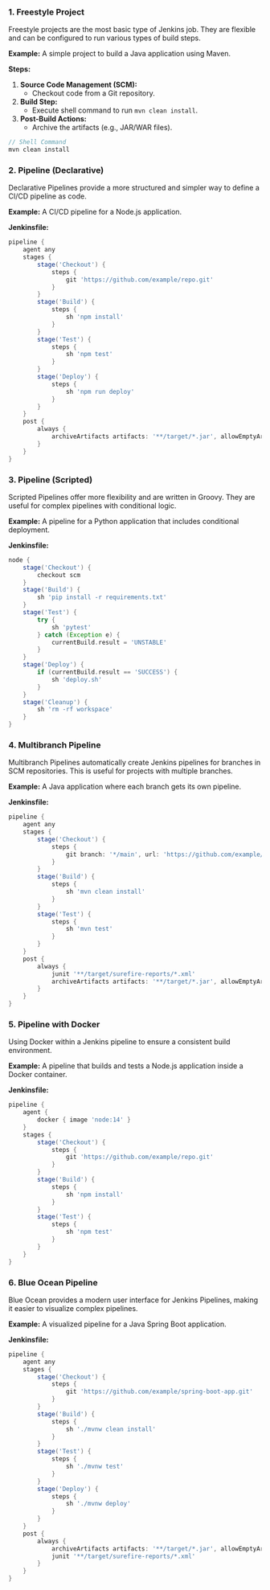 
### 1. **Freestyle Project**
Freestyle projects are the most basic type of Jenkins job. They are flexible and can be configured to run various types of build steps.

**Example:**
A simple project to build a Java application using Maven.

**Steps:**
1. **Source Code Management (SCM):**
   - Checkout code from a Git repository.
2. **Build Step:**
   - Execute shell command to run `mvn clean install`.
3. **Post-Build Actions:**
   - Archive the artifacts (e.g., JAR/WAR files).

```groovy
// Shell Command
mvn clean install
```

### 2. **Pipeline (Declarative)**
Declarative Pipelines provide a more structured and simpler way to define a CI/CD pipeline as code.

**Example:**
A CI/CD pipeline for a Node.js application.

**Jenkinsfile:**
```groovy
pipeline {
    agent any
    stages {
        stage('Checkout') {
            steps {
                git 'https://github.com/example/repo.git'
            }
        }
        stage('Build') {
            steps {
                sh 'npm install'
            }
        }
        stage('Test') {
            steps {
                sh 'npm test'
            }
        }
        stage('Deploy') {
            steps {
                sh 'npm run deploy'
            }
        }
    }
    post {
        always {
            archiveArtifacts artifacts: '**/target/*.jar', allowEmptyArchive: true
        }
    }
}
```

### 3. **Pipeline (Scripted)**
Scripted Pipelines offer more flexibility and are written in Groovy. They are useful for complex pipelines with conditional logic.

**Example:**
A pipeline for a Python application that includes conditional deployment.

**Jenkinsfile:**
```groovy
node {
    stage('Checkout') {
        checkout scm
    }
    stage('Build') {
        sh 'pip install -r requirements.txt'
    }
    stage('Test') {
        try {
            sh 'pytest'
        } catch (Exception e) {
            currentBuild.result = 'UNSTABLE'
        }
    }
    stage('Deploy') {
        if (currentBuild.result == 'SUCCESS') {
            sh 'deploy.sh'
        }
    }
    stage('Cleanup') {
        sh 'rm -rf workspace'
    }
}
```

### 4. **Multibranch Pipeline**
Multibranch Pipelines automatically create Jenkins pipelines for branches in SCM repositories. This is useful for projects with multiple branches.

**Example:**
A Java application where each branch gets its own pipeline.

**Jenkinsfile:**
```groovy
pipeline {
    agent any
    stages {
        stage('Checkout') {
            steps {
                git branch: '*/main', url: 'https://github.com/example/repo.git'
            }
        }
        stage('Build') {
            steps {
                sh 'mvn clean install'
            }
        }
        stage('Test') {
            steps {
                sh 'mvn test'
            }
        }
    }
    post {
        always {
            junit '**/target/surefire-reports/*.xml'
            archiveArtifacts artifacts: '**/target/*.jar', allowEmptyArchive: true
        }
    }
}
```

### 5. **Pipeline with Docker**
Using Docker within a Jenkins pipeline to ensure a consistent build environment.

**Example:**
A pipeline that builds and tests a Node.js application inside a Docker container.

**Jenkinsfile:**
```groovy
pipeline {
    agent {
        docker { image 'node:14' }
    }
    stages {
        stage('Checkout') {
            steps {
                git 'https://github.com/example/repo.git'
            }
        }
        stage('Build') {
            steps {
                sh 'npm install'
            }
        }
        stage('Test') {
            steps {
                sh 'npm test'
            }
        }
    }
}
```

### 6. **Blue Ocean Pipeline**
Blue Ocean provides a modern user interface for Jenkins Pipelines, making it easier to visualize complex pipelines.

**Example:**
A visualized pipeline for a Java Spring Boot application.

**Jenkinsfile:**
```groovy
pipeline {
    agent any
    stages {
        stage('Checkout') {
            steps {
                git 'https://github.com/example/spring-boot-app.git'
            }
        }
        stage('Build') {
            steps {
                sh './mvnw clean install'
            }
        }
        stage('Test') {
            steps {
                sh './mvnw test'
            }
        }
        stage('Deploy') {
            steps {
                sh './mvnw deploy'
            }
        }
    }
    post {
        always {
            archiveArtifacts artifacts: '**/target/*.jar', allowEmptyArchive: true
            junit '**/target/surefire-reports/*.xml'
        }
    }
}
```

